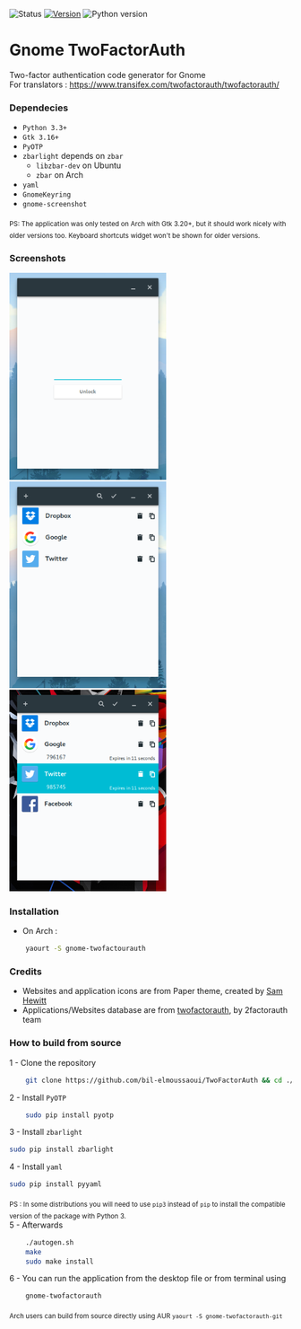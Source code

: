![Status](https://img.shields.io/badge/status-stable-green.svg) [![Version](https://img.shields.io/badge/version-0.1beta2-green.svg)](https://github.com/bil-elmoussaoui/Gnome-TwoFactorAuth/releases) ![Python
version](https://img.shields.io/badge/python-3.3%2B-blue.svg)

# Gnome TwoFactorAuth
Two-factor authentication code generator for Gnome <br>
For translators : https://www.transifex.com/twofactorauth/twofactorauth/
### Dependecies
- `Python 3.3+`
- `Gtk 3.16+`
- `PyOTP`
- `zbarlight` depends on `zbar`
    - `libzbar-dev` on Ubuntu
    - `zbar` on Arch 
- `yaml`
- `GnomeKeyring`
- `gnome-screenshot`

<sub>PS: The application was only tested on Arch with Gtk 3.20+, but it should work nicely with older versions too. Keyboard shortcuts widget won't be shown for older versions.</sub>

### Screenshots

<img src="screenshots/screenshot7.png" width="280" /> <img src="screenshots/screenshot1.png" width="280" /> <img src="screenshots/screenshot2.png" width="280" />


### Installation
- On Arch :
```bash
    yaourt -S gnome-twofactourauth
```

### Credits
- Websites and application icons are from Paper theme, created by [Sam Hewitt](https://github.com/snwh)
- Applications/Websites database are from [twofactorauth](https://github.com/2factorauth/twofactorauth), by 2factorauth team

### How to build from source
1 - Clone the repository
```bash
    git clone https://github.com/bil-elmoussaoui/TwoFactorAuth && cd ./TwoFactorAuth
```
2 - Install `PyOTP`
```bash
    sudo pip install pyotp
```
3 - Install `zbarlight`
```bash
sudo pip install zbarlight
```
4 - Install `yaml`
```bash
sudo pip install pyyaml
```

<sub>PS : In some distributions you will need to use `pip3` instead of `pip` to install the compatible version of the package with Python 3.</sub> <br>
5 - Afterwards
```bash
    ./autogen.sh
    make
    sudo make install
```
6 - You can run the application from the desktop file or from terminal using
```bash
    gnome-twofactorauth
```
<sub>Arch users can build from source directly using AUR `yaourt -S gnome-twofactorauth-git`</sub>
